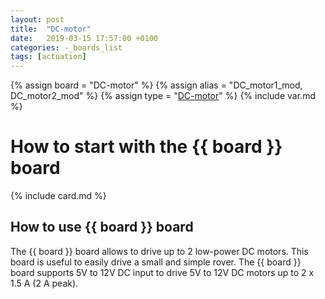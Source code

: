 ```yaml
---
layout: post
title:  "DC-motor"
date:   2019-03-15 17:57:00 +0100
categories: -_boards_list
tags: [actuation]
---
```

{% assign board = "DC-motor" %}
{% assign alias = "DC_motor1_mod, DC_motor2_mod" %}
{% assign type = "[DC-motor](/../modules_list/dc-motor)" %}
{% include var.md %}

# How to start with the {{ board }} board
{% include card.md %}

## How to use {{ board }} board

The {{ board }} board allows to drive up to 2 low-power DC motors. This board is useful to easily drive a small and simple rover.
The {{ board }} board supports 5V to 12V DC input to drive 5V to 12V DC motors up to 2 x 1.5 A (2 A peak).
